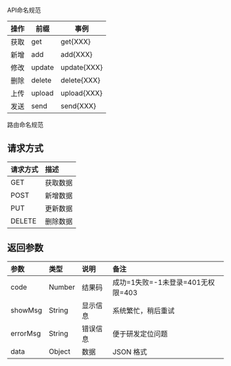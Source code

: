 API命名规范

| 操作 | 前缀   | 事例        |
| ---- | ------ | ----------- |
| 获取 | get    | get{XXX}    |
| 新增 | add    | add{XXX}    |
| 修改 | update | update{XXX} |
| 删除 | delete | delete{XXX} |
| 上传 | upload | upload{XXX} |
| 发送 | send   | send{XXX}   |

路由命名规范

## 请求方式

| 请求方式 | 描述     |
| :------- | :------- |
| GET      | 获取数据 |
| POST     | 新增数据 |
| PUT      | 更新数据 |
| DELETE   | 删除数据 |

## 返回参数

| 参数     | 类型   | 说明     | 备注                              |
| :------- | :----- | :------- | :-------------------------------- |
| code     | Number | 结果码   | 成功=1失败=-1未登录=401无权限=403 |
| showMsg  | String | 显示信息 | 系统繁忙，稍后重试                |
| errorMsg | String | 错误信息 | 便于研发定位问题                  |
| data     | Object | 数据     | JSON 格式                         |